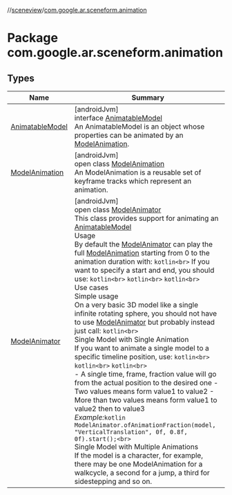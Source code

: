 //[sceneview](../../index.md)/[com.google.ar.sceneform.animation](index.md)

# Package com.google.ar.sceneform.animation

## Types

| Name | Summary |
|---|---|
| [AnimatableModel](-animatable-model/index.md) | [androidJvm]<br>interface [AnimatableModel](-animatable-model/index.md)<br>An AnimatableModel is an object whose properties can be animated by an [ModelAnimation](-model-animation/index.md). |
| [ModelAnimation](-model-animation/index.md) | [androidJvm]<br>open class [ModelAnimation](-model-animation/index.md)<br>An ModelAnimation is a reusable set of keyframe tracks which represent an animation. |
| [ModelAnimator](-model-animator/index.md) | [androidJvm]<br>open class [ModelAnimator](-model-animator/index.md)<br>This class provides support for animating an [AnimatableModel](-animatable-model/index.md)<br>Usage<br> By default the [ModelAnimator](-model-animator/index.md) can play the full [ModelAnimation](-model-animation/index.md) starting from 0 to the animation duration with: ```kotlin<br>```  If you want to specify a start and end, you should use: ```kotlin<br>``` ```kotlin<br>``` ```kotlin<br>```<br>Use cases<br>Simple usage<br> On a very basic 3D model like a single infinite rotating sphere, you should not have to use [ModelAnimator](-model-animator/index.md) but probably instead just call: ```kotlin<br>```<br>Single Model with Single Animation<br> If you want to animate a single model to a specific timeline position, use: ```kotlin<br>``` ```kotlin<br>``` ```kotlin<br>```<br>- A single time, frame, fraction value will go from the actual position to the desired one - Two values means form value1 to value2 - More than two values means form value1 to value2 then to value3<br>*Example:*```kotlin ModelAnimator.ofAnimationFraction(model, "VerticalTranslation", 0f, 0.8f, 0f).start();<br>```<br>Single Model with Multiple Animations<br> If the model is a character, for example, there may be one ModelAnimation for a walkcycle, a second for a jump, a third for sidestepping and so on. |
